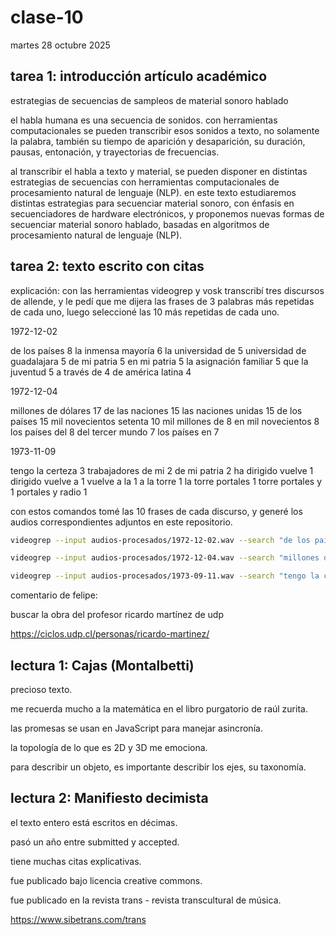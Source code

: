 # clase-10

martes 28 octubre 2025

## tarea 1: introducción artículo académico

estrategias de secuencias de sampleos de material sonoro hablado

el habla humana es una secuencia de sonidos. con herramientas computacionales se pueden transcribir esos sonidos a texto, no solamente la palabra, también su tiempo de aparición y desaparición, su duración, pausas, entonación, y trayectorias de frecuencias.

al transcribir el habla a texto y material, se pueden disponer en distintas estrategias de secuencias con herramientas computacionales de procesamiento natural de lenguaje (NLP). en este texto estudiaremos distintas estrategias para secuenciar material sonoro, con énfasis en secuenciadores de hardware electrónicos, y proponemos nuevas formas de secuenciar material sonoro hablado, basadas en algoritmos de procesamiento natural de lenguaje (NLP).

## tarea 2: texto escrito con citas

explicación: con las herramientas videogrep y vosk transcribí tres discursos de allende, y le pedí que me dijera las frases de 3 palabras más repetidas de cada uno, luego seleccioné las 10 más repetidas de cada uno.

1972-12-02

de los países 8
la inmensa mayoría 6
la universidad de 5
universidad de guadalajara 5
de mi patria 5
en mi patria 5
la asignación familiar 5
que la juventud 5
a través de 4
de américa latina 4

1972-12-04

millones de dólares 17
de las naciones 15
las naciones unidas 15
de los países 15
mil novecientos setenta 10
mil millones de 8
en mil novecientos 8
los países del 8
del tercer mundo 7
los países en 7

1973-11-09

tengo la certeza 3
trabajadores de mi 2
de mi patria 2
ha dirigido vuelve 1
dirigido vuelve a 1
vuelve a la 1
a la torre 1
la torre portales 1
torre portales y 1
portales y radio 1

con estos comandos tomé las 10 frases de cada discurso, y generé los audios correspondientes adjuntos en este repositorio.

```bash
videogrep --input audios-procesados/1972-12-02.wav --search "de los países" --search "la inmensa mayoría" --search "la universidad de" --search "universidad de guadalajara" --search "de mi patria" --search "en mi patria" --search "la asignación familiar" --search "que la juventud" --search "a través de" --search "de américa latina" --search-type "fragment" --output  1972-12-02.wav
```

```bash
videogrep --input audios-procesados/1972-12-04.wav --search "millones de dólares" --search "de las naciones" --search "las naciones unidas" --search "de los países" --search "mil novecientos setenta" --search "mil millones de"  --search "en mil novecientos" --search "los países del" --search "del tercer mundo" --search "los países en"  --search-type "fragment" --output  1972-12-04.wav
```

```bash
videogrep --input audios-procesados/1973-09-11.wav --search "tengo la certeza" --search "trabajadores de mi" --search "de mi patria" --search "ha dirigido vuelve" --search "dirigido vuelve a" --search "vuelve a la" --search "a la torre" --search "la torre portales" --search "torre portales y" --search "portales y radio" --search-type "fragment" --output  1973-09-11.wav
```

comentario de felipe:

buscar la obra del profesor ricardo martínez de udp

<https://ciclos.udp.cl/personas/ricardo-martinez/>

## lectura 1: Cajas (Montalbetti)

precioso texto.

me recuerda mucho a la matemática en el libro purgatorio de raúl zurita.

las promesas se usan en JavaScript para manejar asincronía.

la topología de lo que es 2D y 3D me emociona.

para describir un objeto, es importante describir los ejes, su taxonomía.

## lectura 2: Manifiesto decimista

el texto entero está escritos en décimas.

pasó un año entre submitted y accepted.

tiene muchas citas explicativas.

fue publicado bajo licencia creative commons.

fue publicado en la revista trans - revista transcultural de música.

<https://www.sibetrans.com/trans>
